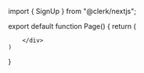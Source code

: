 import { SignUp } from "@clerk/nextjs";

export default function Page() {
return (

<div className="absolute top-1/2 left-1/2 -translate-x-1/2 -translate-y-1/2">
<SignUp />

        </div>
    )

}
